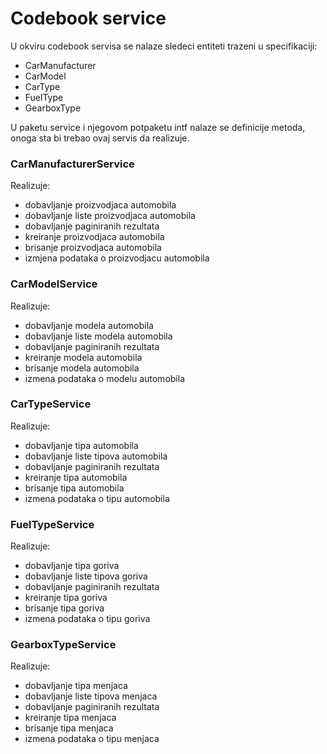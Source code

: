 # Codebook service
U okviru codebook servisa se nalaze sledeci entiteti trazeni u specifikaciji:
* CarManufacturer
* CarModel
* CarType
* FuelType
* GearboxType

U paketu service i njegovom potpaketu intf nalaze se definicije metoda, onoga sta bi trebao ovaj servis da realizuje.

### CarManufacturerService
Realizuje:
* dobavljanje proizvodjaca automobila
* dobavljanje liste proizvodjaca automobila
* dobavljanje paginiranih rezultata
* kreiranje proizvodjaca automobila
* brisanje proizvodjaca automobila 
* izmjena podataka o proizvodjacu automobila

### CarModelService
Realizuje: 
* dobavljanje modela automobila
* dobavljanje liste modela automobila
* dobavljanje paginiranih rezultata
* kreiranje modela automobila
* brisanje modela automobila
* izmena podataka o modelu automobila

### CarTypeService
Realizuje: 
* dobavljanje tipa automobila
* dobavljanje liste tipova automobila
* dobavljanje paginiranih rezultata
* kreiranje tipa automobila
* brisanje tipa automobila
* izmena podataka o tipu automobila

### FuelTypeService
Realizuje: 
* dobavljanje tipa goriva
* dobavljanje liste tipova goriva
* dobavljanje paginiranih rezultata
* kreiranje tipa goriva
* brisanje tipa goriva
* izmena podataka o tipu goriva

### GearboxTypeService
Realizuje: 
* dobavljanje tipa menjaca
* dobavljanje liste tipova menjaca
* dobavljanje paginiranih rezultata
* kreiranje tipa menjaca
* brisanje tipa menjaca
* izmena podataka o tipu menjaca



